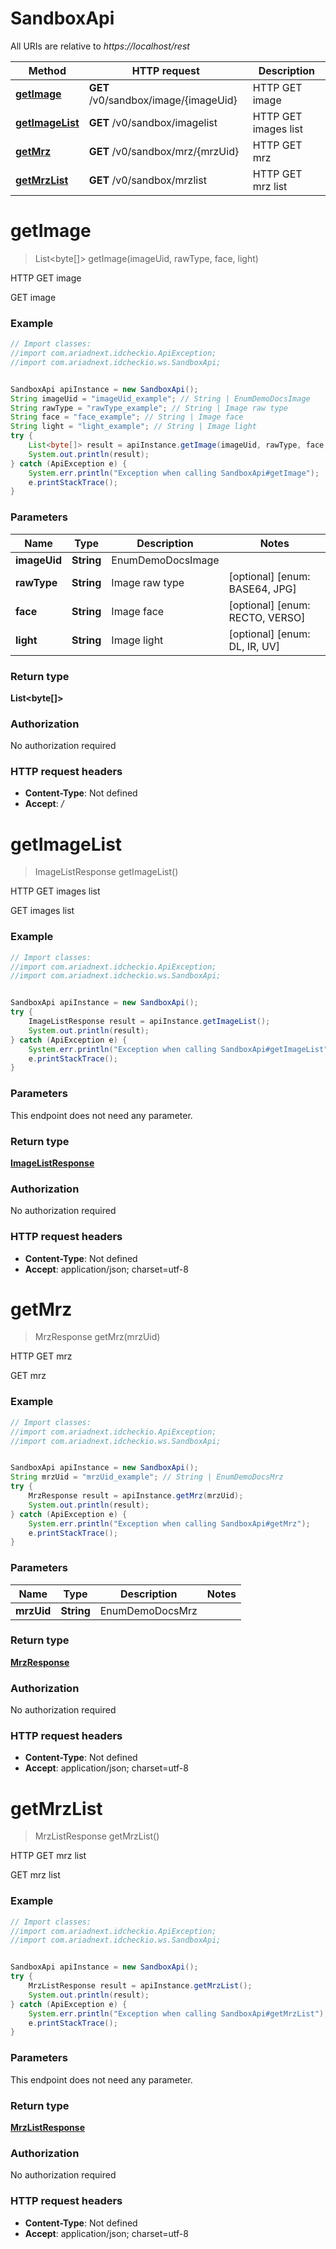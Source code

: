 # SandboxApi

All URIs are relative to *https://localhost/rest*

Method | HTTP request | Description
------------- | ------------- | -------------
[**getImage**](SandboxApi.md#getImage) | **GET** /v0/sandbox/image/{imageUid} | HTTP GET image
[**getImageList**](SandboxApi.md#getImageList) | **GET** /v0/sandbox/imagelist | HTTP GET images list
[**getMrz**](SandboxApi.md#getMrz) | **GET** /v0/sandbox/mrz/{mrzUid} | HTTP GET mrz
[**getMrzList**](SandboxApi.md#getMrzList) | **GET** /v0/sandbox/mrzlist | HTTP GET mrz list


<a name="getImage"></a>
# **getImage**
> List&lt;byte[]&gt; getImage(imageUid, rawType, face, light)

HTTP GET image

GET image

### Example
```java
// Import classes:
//import com.ariadnext.idcheckio.ApiException;
//import com.ariadnext.idcheckio.ws.SandboxApi;


SandboxApi apiInstance = new SandboxApi();
String imageUid = "imageUid_example"; // String | EnumDemoDocsImage
String rawType = "rawType_example"; // String | Image raw type
String face = "face_example"; // String | Image face
String light = "light_example"; // String | Image light
try {
    List<byte[]> result = apiInstance.getImage(imageUid, rawType, face, light);
    System.out.println(result);
} catch (ApiException e) {
    System.err.println("Exception when calling SandboxApi#getImage");
    e.printStackTrace();
}
```

### Parameters

Name | Type | Description  | Notes
------------- | ------------- | ------------- | -------------
 **imageUid** | **String**| EnumDemoDocsImage |
 **rawType** | **String**| Image raw type | [optional] [enum: BASE64, JPG]
 **face** | **String**| Image face | [optional] [enum: RECTO, VERSO]
 **light** | **String**| Image light | [optional] [enum: DL, IR, UV]

### Return type

**List&lt;byte[]&gt;**

### Authorization

No authorization required

### HTTP request headers

 - **Content-Type**: Not defined
 - **Accept**: *_/_*

<a name="getImageList"></a>
# **getImageList**
> ImageListResponse getImageList()

HTTP GET images list

GET images list

### Example
```java
// Import classes:
//import com.ariadnext.idcheckio.ApiException;
//import com.ariadnext.idcheckio.ws.SandboxApi;


SandboxApi apiInstance = new SandboxApi();
try {
    ImageListResponse result = apiInstance.getImageList();
    System.out.println(result);
} catch (ApiException e) {
    System.err.println("Exception when calling SandboxApi#getImageList");
    e.printStackTrace();
}
```

### Parameters
This endpoint does not need any parameter.

### Return type

[**ImageListResponse**](ImageListResponse.md)

### Authorization

No authorization required

### HTTP request headers

 - **Content-Type**: Not defined
 - **Accept**: application/json; charset=utf-8

<a name="getMrz"></a>
# **getMrz**
> MrzResponse getMrz(mrzUid)

HTTP GET mrz

GET mrz

### Example
```java
// Import classes:
//import com.ariadnext.idcheckio.ApiException;
//import com.ariadnext.idcheckio.ws.SandboxApi;


SandboxApi apiInstance = new SandboxApi();
String mrzUid = "mrzUid_example"; // String | EnumDemoDocsMrz
try {
    MrzResponse result = apiInstance.getMrz(mrzUid);
    System.out.println(result);
} catch (ApiException e) {
    System.err.println("Exception when calling SandboxApi#getMrz");
    e.printStackTrace();
}
```

### Parameters

Name | Type | Description  | Notes
------------- | ------------- | ------------- | -------------
 **mrzUid** | **String**| EnumDemoDocsMrz |

### Return type

[**MrzResponse**](MrzResponse.md)

### Authorization

No authorization required

### HTTP request headers

 - **Content-Type**: Not defined
 - **Accept**: application/json; charset=utf-8

<a name="getMrzList"></a>
# **getMrzList**
> MrzListResponse getMrzList()

HTTP GET mrz list

GET mrz list

### Example
```java
// Import classes:
//import com.ariadnext.idcheckio.ApiException;
//import com.ariadnext.idcheckio.ws.SandboxApi;


SandboxApi apiInstance = new SandboxApi();
try {
    MrzListResponse result = apiInstance.getMrzList();
    System.out.println(result);
} catch (ApiException e) {
    System.err.println("Exception when calling SandboxApi#getMrzList");
    e.printStackTrace();
}
```

### Parameters
This endpoint does not need any parameter.

### Return type

[**MrzListResponse**](MrzListResponse.md)

### Authorization

No authorization required

### HTTP request headers

 - **Content-Type**: Not defined
 - **Accept**: application/json; charset=utf-8

